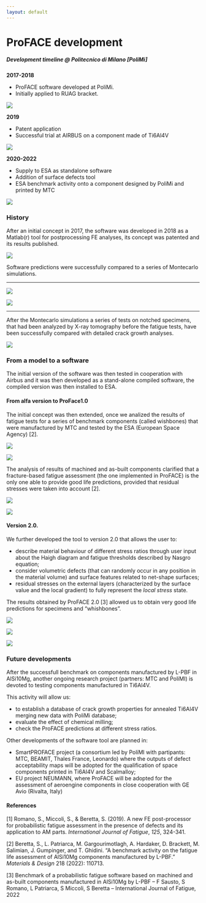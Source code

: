 ```yaml
---
layout: default
---
```


# ProFACE development

##### Development timeline @ Politecnico di Milano \[PoliMi\]

**2017-2018**

- ProFACE software developed at PoliMi.
- Initially applied to RUAG bracket.


![](images/development/image-2.png)

**2019**

- Patent application
- Successful trial at AIRBUS on a component made of Ti6Al4V


![](images/development/image-2.jpg)

**2020-2022**

- Supply to ESA as standalone software
- Addition of surface defects tool
- ESA benchmark activity onto a component designed by PoliMi and printed
  by MTC


![](images/development/image-3.jpg)

### History

After an initial concept in 2017, the software was developed in 2018 as
a Matlab(r) tool for postprocessing FE analyses, its concept was
patented and its results published.


![](images/development/image.png)

Software predictions were successfully compared to a series of
Montecarlo simulations.

------------------------------------------------------------------------

![](images/development/image-3.png)

![](images/development/image-4.png)

------------------------------------------------------------------------

After the Montecarlo simulations a series of tests on notched specimens,
that had been analyzed by X-ray tomography before the fatigue tests,
have been successfully compared with detailed crack growth analyses.


![](images/development/image-1.png)

### From a model to a software

The initial version of the software was then tested in cooperation with
Airbus and it was then developed as a stand-alone compiled software, the
compiled version was then installed to ESA.

#### **From alfa version to ProFace1.0**

The initial concept was then extended, once we analized the results of
fatigue tests for a series of benchmark components (called wishbones)
that were manufactured by MTC and tested by the ESA (European Space
Agency) \[2\].


![](images/development/image-3(1).png)


![](images/development/image-4(1).png)

The analysis of results of machined and as-built components clarified
that a fracture-based fatigue assessment (the one implemented in
ProFACE) is the only one able to provide good life predictions, provided
that residual stresses were taken into account \[2\].


![](images/development/image-4.jpg)


![](images/development/image-5.png)

#### **Version 2.0**.

We further developed the tool to version 2.0 that allows the user to:

- describe material behaviour of different stress ratios through user
  input about the Haigh diagram and fatigue thresholds described by
  Nasgro equation;
- consider volumetric defects (that can randomly occur in any position
  in the material volume) and surface features related to net-shape
  surfaces;
- residual stresses on the external layers (characterized by the surface
  value and the local gradient) to fully represent the *local stress*
  state.

The results obtained by ProFACE 2.0 \[3\] allowed us to obtain very good
life predictions for specimens and “whishbones”.


![](images/development/image-6.png)

![](images/development/aa.png)

![](images/development/image-7.png)

### Future developments

After the successfull benchmark on components manufactured by L-PBF in
AlSi10Mg, another ongoing research project (partners: MTC and PoliMI) is
devoted to testing components manufactured in Ti6Al4V.​

This activity will allow us:

- to establish a database of crack growth properties for annealed
  Ti6Al4V merging new data with PoliMi database;
- evaluate the effect of chemical milling;
- check the ProFACE predictions at different stress ratios.

Other developments of the software tool are planned in:

- SmartPROFACE project (a consortium led by PoliMI with partipants: MTC,
  BEAMIT, Thales France, Leonardo) where the outputs of defect
  acceptability maps will be adopted for the qualification of space
  components printed in Ti6Al4V and Scalmalloy;
- EU project NEUMANN, where ProFACE will be adopted for the assessment
  of aeroengine components in close cooperation with GE Avio (Rivalta,
  Italy)

#### References

\[1\] Romano, S., Miccoli, S., & Beretta, S. (2019). A new FE
post-processor for probabilistic fatigue assessment in the presence of
defects and its application to AM parts. *International Journal of
Fatigue*, *125*, 324-341.

\[2\] Beretta, S., L. Patriarca, M. Gargourimotlagh, A. Hardaker, D.
Brackett, M. Salimian, J. Gumpinger, and T. Ghidini. “A benchmark
activity on the fatigue life assessment of AlSi10Mg components
manufactured by L-PBF.” *Materials & Design* 218 (2022): 110713.

\[3\] Benchmark of a probabilistic fatigue software based on machined
and as-built components manufactured in AlSi10Mg by L-PBF  – F Sausto, S
Romano, L Patriarca, S Miccoli, S Beretta – International Journal of
Fatigue, 2022
